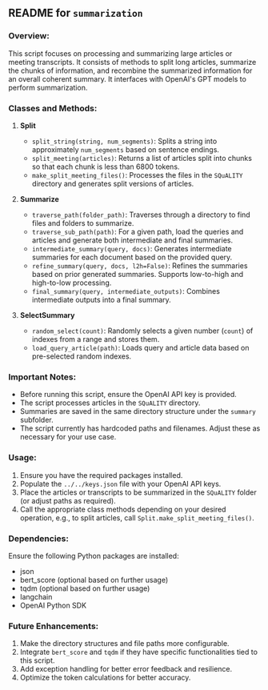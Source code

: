 ## README for `summarization`

### Overview:
This script focuses on processing and summarizing large articles or meeting transcripts. It consists of methods to split long articles, summarize the chunks of information, and recombine the summarized information for an overall coherent summary. It interfaces with OpenAI's GPT models to perform summarization.

### Classes and Methods:

1. **Split**
   - `split_string(string, num_segments)`: Splits a string into approximately `num_segments` based on sentence endings.
   - `split_meeting(articles)`: Returns a list of articles split into chunks so that each chunk is less than 6800 tokens.
   - `make_split_meeting_files()`: Processes the files in the `SQuALITY` directory and generates split versions of articles.

2. **Summarize**
   - `traverse_path(folder_path)`: Traverses through a directory to find files and folders to summarize.
   - `traverse_sub_path(path)`: For a given path, load the queries and articles and generate both intermediate and final summaries.
   - `intermediate_summary(query, docs)`: Generates intermediate summaries for each document based on the provided query.
   - `refine_summary(query, docs, l2h=False)`: Refines the summaries based on prior generated summaries. Supports low-to-high and high-to-low processing.
   - `final_summary(query, intermediate_outputs)`: Combines intermediate outputs into a final summary.

3. **SelectSummary**
   - `random_select(count)`: Randomly selects a given number (`count`) of indexes from a range and stores them.
   - `load_query_article(path)`: Loads query and article data based on pre-selected random indexes.

### Important Notes:

- Before running this script, ensure the OpenAI API key is provided.
- The script processes articles in the `SQuALITY` directory.
- Summaries are saved in the same directory structure under the `summary` subfolder.
- The script currently has hardcoded paths and filenames. Adjust these as necessary for your use case.

### Usage:

1. Ensure you have the required packages installed.
2. Populate the `../../keys.json` file with your OpenAI API keys.
3. Place the articles or transcripts to be summarized in the `SQuALITY` folder (or adjust paths as required).
4. Call the appropriate class methods depending on your desired operation, e.g., to split articles, call `Split.make_split_meeting_files()`.

### Dependencies:
Ensure the following Python packages are installed:
- json
- bert_score (optional based on further usage)
- tqdm (optional based on further usage)
- langchain
- OpenAI Python SDK

### Future Enhancements:
1. Make the directory structures and file paths more configurable.
2. Integrate `bert_score` and `tqdm` if they have specific functionalities tied to this script.
3. Add exception handling for better error feedback and resilience.
4. Optimize the token calculations for better accuracy.